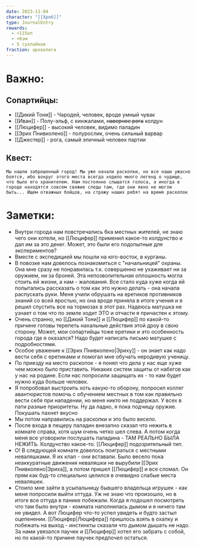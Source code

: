 ```yaml
---
date: 2023-11-04
character: "[[Хроб]]"
type: JournalEntry
rewards:
  - +115оп
  - +6зм
  - 5 сухпайков
fraction: археологи
---
```

# Важно:
## Сопартийцы:
- [[Дикий Тони]] - Чародей, человек, вроде умный чувак
- [[Иван]] - Полу-эльф, с кинжалами, ~~наверное рога~~ колдун
- [[Люцифер]] - высокий человек, видимо паладин
- [[Эрих Пнивколено]] - полурослик, очень сильный варвар
- [[Джестер]] - рога, самый эпичный человек партии
## Квест:
```
Мы нашли заброшенный город! Мы уже начали раскопки, но все наши ужасно боятся, ибо вокруг этого места всегда ходило много легенд о чудище, что было его хранителем. Нам постоянно слышатся голоса, а иногда в городе находятся совсем свежие следы там, где они явно не могли быть... Ищем отважных бойцов, на стражу наших ребят на время раскопок
```
# Заметки:
- Внутри города нам повстречались 6ка местных жителей, не знаю чего они хотели, но [[Люцифер]] применил какое-то колдунство и дал им за это денег. Может, это были его подопытные для экспериментов?
- Вместе с экспедицией мы пошли на юго-восток, в курганы.
- В повозке нам довелось познакомиться с "начальницей" охраны. Она мне сразу не понравилась т.к. совершенно не ухаживает ни за оружием, ни за броней. Эта непозволительная оплошность могла стоить ей жизни, а нам - жалования. Все стало куда хуже когда ей попытались рассказать о том как это нужно делать - она начала распускать руки. Меня учили обрушать на еретиков противников знаний со всей яростью, но она вроде приняла в итоге учения и я решил спустить все на тормозах в этот раз. Надеюсь матушка не узнает о том что по земле ходит ЭТО и отчасти я причастен к этому.
- Очень странно, но [[Дикий Тони]] и [[Люцифер]] по какой-то причине готовы терепеть нахальные действия этой дроу в свою сторону. Может, мои сопартийцы тоже еретики и это особенность города где я оказался? Надо будет написать письмо матушке с подробностями. 
- Особое уважение к [[Эрих Пнивколено|Эриху]] - он знает как надо вести себя с еретиками и помогал мне обучать неродивую ученицу.
- По приезду на место раскопок - я понял что дела у нас еще хуже чем можно было приставить. Никаких систем защиты от набегов как у нас на родине. Если нас попросили защищать их - то нам будет нужно куда больше человек.
- Я попробовал выстроить хоть какую-то оборону, попросил коллег авантюристов помочь с обучением местных в том как правильно вести себя при нападении, но меня никто не поддержал. У всех в пати разные приоритеты. Ну да ладно, я пока подчищу оружие. Покушать пахнет вкусно
- Мы потом направились на раскопки и это было весело.
- После входа в пещеру паладин внезапно сказал что нежить в комнате справа, хотя шум очень четко шел слева. А потом когда меня все уговорили послушать паладина - ТАМ РЕАЛЬНО БЫЛА НЕЖИТЬ. Колдунство какое-то. [[Люцифер]] подозрительный тип.
- О! В следующей комнате довелось поиграться с местными неваляшками. Я их клал - они вставали. Было весело пока неаккуратные движения неваляшки не вырубили [[Эрих Пнивколено|Эриха]], а потом пришел [[Люцифер]] и все сломал. Он прям как буд-то специально целился в очевидно слабые места неваляшек.
- Стоило мне зайти в усыпальницу бывшего владельца игрушек - как меня попросили выйти оттуда. Уж не знаю что произошло, но в итоге все оттуда в панике побежали. Когда я подошел посмотреть что там было внутри - комната наполнилась дымом и я ничего там не увидел. А вот Люцифер что-то успел увидеть и будто застыл оцепенении. [[Люцифер|Люцифера]] пришлось взять в охапку и побежать на выход - инстинкты сказали что дымом дышать не надо. За нами увязался паучек и [[Люцифер]] хотел его забрать с собой, но по какой-то причине паучек предпочел остаться.